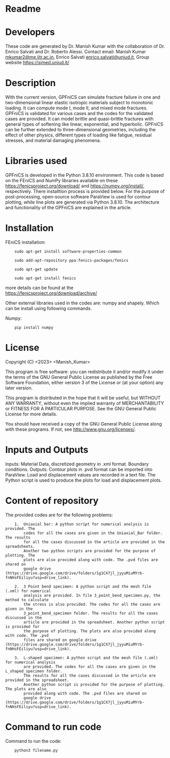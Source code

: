 # Readme

# Developers
These code are generated by Dr. Manish Kumar with the collaboration of Dr. Enrico Salvati and Dr. Roberto Alessi.
Contact email: Manish Kumar <mkumar2@me.iitr.ac.in>, Enrico Salvati <enrico.salvati@uniud.it>, Group website https://simed.uniud.it/

# Description 
With the current version, GPFniCS can simulate fracture failure in one and two-dimensional linear elastic isotropic materials subject to monotonic loading. It can compute mode I, mode II, and mixed mode fractures. GPFniCS is validated for various cases and the codes for the validated cases are provided. It can model brittle and quasi-brittle fractures with general types of softening like linear, exponential, and hyperbolic. GPFniCS can be further extended to three-dimensional geometries, including the effect of other physics, different types of loading like fatigue, residual stresses, and material damaging phenomena.

# Libraries used
GPFniCS is developed in the Python 3.8.10 environment. This code is based on the FEniCS and NumPy libraries available on these https://fenicsproject.org/download/ and https://numpy.org/install/, respectively. There installtion process is provided below. For the purpose of post-processing, open-source software ParaView is used for contour plotting, while line plots are generated via Python 3.8.10. The architecture and functionality of the GPFniCS are explained in the article. 

# Installation
FEniCS installation:

        sudo apt-get install software-properties-common
	
        sudo add-apt-repository ppa:fenics-packages/fenics
	
        sudo apt-get update
	
        sudo apt-get install fenics

more details can be found at the https://fenicsproject.org/download/archive/

Other external libraries used in the codes are: numpy and shapely.
Which can be install using following commands.

Numpy:

        pip install numpy

# License
Copyright (C) <2023>  <Manish_Kumar>

This program is free software: you can redistribute it and/or modify
it under the terms of the GNU General Public License as published by
the Free Software Foundation, either version 3 of the License or 
(at your option) any later version.

This program is distributed in the hope that it will be useful, 
but WITHOUT ANY WARRANTY, without even the implied warranty of 
MERCHANTABILITY or FITNESS FOR A PARTICULAR PURPOSE. See the 
GNU General Public License for more details.

You should have received a copy of the GNU General Public License 
along with these programs. If not, see <http://www.gnu.org/licenses/>.

# Inputs and Outputs
Inputs: Material Data, discretized geometry in .xml format. Boundary conditions.
Outputs: Contour plots in .pvd format can be imported into ParaView. Load and displacement values are recorded in a text file. The Python script is used to produce the plots for load and displacement plots.

# Content of repository
The provided codes are for the following problems: 
	
        1.  Uniaxial bar: A python script for numerical analysis is provided. The 
            codes for all the cases are given in the Uniaxial_Bar folder. The results 
            for all the cases discussed in the article are provided in the spreadsheets. 
            Another two python scripts are provided for the purpose of plotting. The 
            plots are also provided along with code. The .pvd files are shared on 
            google drive (https://drive.google.com/drive/folders/1g1CX7jl_jyyuMiuMYrb-fnNHsFEiliyu?usp=drive_link).

        2.  3 Point bend specimen: A python script and the mesh file (.xml) for numerical
            analysis are provided. In file 3_point_bend_specimen.py, the method to calculate 
            the stress is also provided. The codes for all the cases are given in the 
            3_point_bend_specimen folder. The results for all the cases discussed in the 
            article are provided in the spreadsheet. Another python script is provided for
            the purpose of plotting. The plots are also provided along with code. The .pvd
            files are shared on google drive (https://drive.google.com/drive/folders/1g1CX7jl_jyyuMiuMYrb-fnNHsFEiliyu?usp=drive_link).

        3.  L-shaped specimen: A python script and the mesh file (.xml) for numerical analysis
            are provided. The codes for all the cases are given in the L_shaped_specimen folder.
            The results for all the cases discussed in the article are provided in the spreadsheet.
            Another python script is provided for the purpose of plotting. The plots are also 
            provided along with code. The .pvd files are shared on 
            google drive (https://drive.google.com/drive/folders/1g1CX7jl_jyyuMiuMYrb-fnNHsFEiliyu?usp=drive_link).

# Command to run code
Command to run the code:

        python3 filename.py
